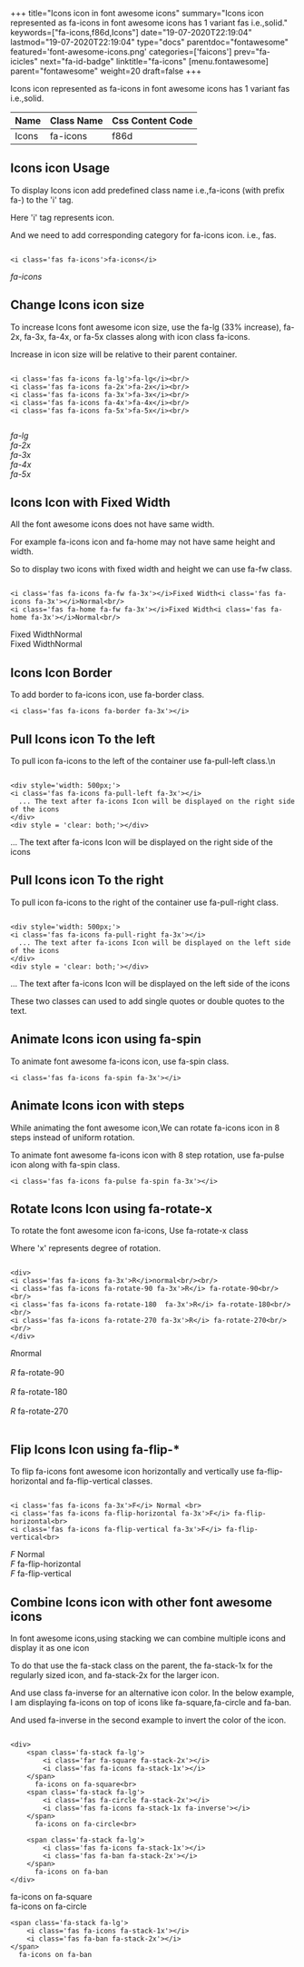 +++
title="Icons icon in font awesome icons"
summary="Icons icon represented as fa-icons in font awesome icons has 1 variant fas i.e.,solid."
keywords=["fa-icons,f86d,Icons"]
date="19-07-2020T22:19:04"
lastmod="19-07-2020T22:19:04"
type="docs"
parentdoc="fontawesome"
featured='font-awesome-icons.png'
categories=['faicons']
prev="fa-icicles"
next="fa-id-badge"
linktitle="fa-icons"
[menu.fontawesome]
parent="fontawesome"
weight=20
draft=false
+++


Icons icon represented as fa-icons in font awesome icons has 1 variant fas i.e.,solid.

<div class='table-responsive'><table class='table'><thead><tr><th>Name</th><th>Class Name</th><th>Css Content Code</th></tr></thead><tbody><tr><td>Icons</td><td>fa-icons</td><td>f86d</td></tr></tbody></table></div>



## Icons icon Usage

To display Icons icon add predefined class name i.e.,fa-icons (with prefix fa-) to the 'i' tag.

Here 'i' tag represents icon.

And we need to add corresponding category for fa-icons icon. i.e., fas.


```

<i class='fas fa-icons'>fa-icons</i>
```

<i class='fas fa-icons'>fa-icons</i>




## Change Icons icon size
To increase Icons font awesome icon size, use the fa-lg (33% increase), fa-2x, fa-3x, fa-4x, or fa-5x classes along with icon class fa-icons.

Increase in icon size will be relative to their parent container. 

```

<i class='fas fa-icons fa-lg'>fa-lg</i><br/>
<i class='fas fa-icons fa-2x'>fa-2x</i><br/>
<i class='fas fa-icons fa-3x'>fa-3x</i><br/>
<i class='fas fa-icons fa-4x'>fa-4x</i><br/>
<i class='fas fa-icons fa-5x'>fa-5x</i><br/>
            
```

<i class='fas fa-icons fa-lg'>fa-lg</i><br/>
<i class='fas fa-icons fa-2x'>fa-2x</i><br/>
<i class='fas fa-icons fa-3x'>fa-3x</i><br/>
<i class='fas fa-icons fa-4x'>fa-4x</i><br/>
<i class='fas fa-icons fa-5x'>fa-5x</i><br/>
            



## Icons Icon with Fixed Width 

All the font awesome icons does not have same width.

For example fa-icons icon and fa-home may not have same height and width.

So to display two icons with fixed width and height we can use fa-fw class.


```

<i class='fas fa-icons fa-fw fa-3x'></i>Fixed Width<i class='fas fa-icons fa-3x'></i>Normal<br/>
<i class='fas fa-home fa-fw fa-3x'></i>Fixed Width<i class='fas fa-home fa-3x'></i>Normal<br/>
```

<i class='fas fa-icons fa-fw fa-3x'></i>Fixed Width<i class='fas fa-icons fa-3x'></i>Normal<br/>
<i class='fas fa-home fa-fw fa-3x'></i>Fixed Width<i class='fas fa-home fa-3x'></i>Normal<br/>



## Icons Icon Border 

To add border to fa-icons icon, use fa-border class.


```
<i class='fas fa-icons fa-border fa-3x'></i>

```
<i class='fas fa-icons fa-border fa-3x'></i>





## Pull Icons icon To the left

To pull icon fa-icons to the left of the container use fa-pull-left class.\n

```

<div style='width: 500px;'>
<i class='fas fa-icons fa-pull-left fa-3x'></i>
  ... The text after fa-icons Icon will be displayed on the right side of the icons
</div>
<div style = 'clear: both;'></div>
```

<div style='width: 500px;'>
<i class='fas fa-icons fa-pull-left fa-3x'></i>
  ... The text after fa-icons Icon will be displayed on the right side of the icons
</div>
<div style = 'clear: both;'></div>




## Pull Icons icon To the right
To pull icon fa-icons to the right of the container use fa-pull-right class.

```

<div style='width: 500px;'>
<i class='fas fa-icons fa-pull-right fa-3x'></i>
  ... The text after fa-icons Icon will be displayed on the left side of the icons
</div>
<div style = 'clear: both;'></div>
```

<div style='width: 500px;'>
<i class='fas fa-icons fa-pull-right fa-3x'></i>
  ... The text after fa-icons Icon will be displayed on the left side of the icons
</div>
<div style = 'clear: both;'></div>

These two classes can used to add single quotes or double quotes to the text.


## Animate Icons icon using fa-spin
To animate font awesome fa-icons icon, use fa-spin class.

```
<i class='fas fa-icons fa-spin fa-3x'></i>
```
<i class='fas fa-icons fa-spin fa-3x'></i>




## Animate Icons icon with steps
While animating the font awesome icon,We can rotate fa-icons icon in 8 steps instead of uniform rotation.

To animate font awesome fa-icons icon with 8 step rotation, use fa-pulse icon along with fa-spin class.


```
<i class='fas fa-icons fa-pulse fa-spin fa-3x'></i>

```
<i class='fas fa-icons fa-pulse fa-spin fa-3x'></i>





## Rotate Icons Icon using fa-rotate-x
To rotate the font awesome icon fa-icons, Use fa-rotate-x class

Where 'x' represents degree of rotation.


```

<div>
<i class='fas fa-icons fa-3x'>R</i>normal<br/><br/>
<i class='fas fa-icons fa-rotate-90 fa-3x'>R</i> fa-rotate-90<br/><br/> 
<i class='fas fa-icons fa-rotate-180  fa-3x'>R</i> fa-rotate-180<br/><br/> 
<i class='fas fa-icons fa-rotate-270 fa-3x'>R</i> fa-rotate-270<br/><br/>
</div>
```

<div>
<i class='fas fa-icons fa-3x'>R</i>normal<br/><br/>
<i class='fas fa-icons fa-rotate-90 fa-3x'>R</i> fa-rotate-90<br/><br/> 
<i class='fas fa-icons fa-rotate-180  fa-3x'>R</i> fa-rotate-180<br/><br/> 
<i class='fas fa-icons fa-rotate-270 fa-3x'>R</i> fa-rotate-270<br/><br/>
</div>




## Flip Icons Icon using fa-flip-*
To flip fa-icons font awesome icon horizontally and vertically use fa-flip-horizontal and fa-flip-vertical classes. 

```

<i class='fas fa-icons fa-3x'>F</i> Normal <br>
<i class='fas fa-icons fa-flip-horizontal fa-3x'>F</i> fa-flip-horizontal<br>
<i class='fas fa-icons fa-flip-vertical fa-3x'>F</i> fa-flip-vertical<br>
```

<i class='fas fa-icons fa-3x'>F</i> Normal <br>
<i class='fas fa-icons fa-flip-horizontal fa-3x'>F</i> fa-flip-horizontal<br>
<i class='fas fa-icons fa-flip-vertical fa-3x'>F</i> fa-flip-vertical<br>




## Combine Icons icon with other font awesome icons
In font awesome icons,using stacking we can combine multiple icons and display it as one icon 

To do that use the fa-stack class on the parent, the fa-stack-1x for the regularly sized icon, and fa-stack-2x for the larger icon.

And use class fa-inverse for an alternative icon color. 
In the below example, I am displaying fa-icons on top of icons like fa-square,fa-circle and fa-ban.

And used fa-inverse in the second example to invert the color of the icon.

```

<div>
    <span class='fa-stack fa-lg'>
        <i class='far fa-square fa-stack-2x'></i>
        <i class='fas fa-icons fa-stack-1x'></i>
    </span>
      fa-icons on fa-square<br>
    <span class='fa-stack fa-lg'>
        <i class='fas fa-circle fa-stack-2x'></i>
        <i class='fas fa-icons fa-stack-1x fa-inverse'></i>
    </span>
      fa-icons on fa-circle<br>

    <span class='fa-stack fa-lg'>
        <i class='fas fa-icons fa-stack-1x'></i>
        <i class='fas fa-ban fa-stack-2x'></i>
    </span>
      fa-icons on fa-ban
</div>
```

<div>
    <span class='fa-stack fa-lg'>
        <i class='far fa-square fa-stack-2x'></i>
        <i class='fas fa-icons fa-stack-1x'></i>
    </span>
      fa-icons on fa-square<br>
    <span class='fa-stack fa-lg'>
        <i class='fas fa-circle fa-stack-2x'></i>
        <i class='fas fa-icons fa-stack-1x fa-inverse'></i>
    </span>
      fa-icons on fa-circle<br>

    <span class='fa-stack fa-lg'>
        <i class='fas fa-icons fa-stack-1x'></i>
        <i class='fas fa-ban fa-stack-2x'></i>
    </span>
      fa-icons on fa-ban
</div>






